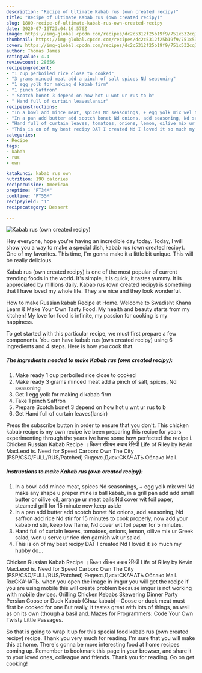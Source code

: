 ```yaml
---
description: "Recipe of Ultimate Kabab rus (own created recipy)"
title: "Recipe of Ultimate Kabab rus (own created recipy)"
slug: 1809-recipe-of-ultimate-kabab-rus-own-created-recipy
date: 2020-07-16T23:04:16.576Z
image: https://img-global.cpcdn.com/recipes/dc2c5312f25b19f9/751x532cq70/kabab-rus-own-created-recipy-recipe-main-photo.jpg
thumbnail: https://img-global.cpcdn.com/recipes/dc2c5312f25b19f9/751x532cq70/kabab-rus-own-created-recipy-recipe-main-photo.jpg
cover: https://img-global.cpcdn.com/recipes/dc2c5312f25b19f9/751x532cq70/kabab-rus-own-created-recipy-recipe-main-photo.jpg
author: Thomas James
ratingvalue: 4.4
reviewcount: 28656
recipeingredient:
- "1 cup perboiled rice close to cooked"
- "3 grams minced meat add a pinch of salt spices Nd seasoning"
- "1 egg yolk for making d kabab firm"
- "1 pinch Saffron"
- " Scotch bonet 3 depend on how hot u wnt ur rus to b"
- " Hand full of curtain leaveslansir"
recipeinstructions:
- "In a bowl add mince meat, spices Nd seasonings, + egg yolk mix wel Nd make any shape u preper mine is ball kabab, in a grill pan add add small butter or oilive oil, arrange ur meat balls Nd cover wit foil paper, steamed grill for 15 minute new keep aside"
- "In a pan add butter add scotch bonet Nd onions, add seasoning, Nd saffron add rice Nd stir for 15 minutes to cook properly, now add your kabab nd stir, keep low flame, Nd cover wit foil paper for 5 minutes."
- "Hand full of curtain leaves, tomatoes, onions, lemon, oilive mix ur Greek salad, wen u serve ur rice den garnish wit ur salad."
- "This is on of my best recipy DAT I created Nd I loved it so much my hubby do..."
categories:
- Recipe
tags:
- kabab
- rus
- own

katakunci: kabab rus own 
nutrition: 190 calories
recipecuisine: American
preptime: "PT34M"
cooktime: "PT55M"
recipeyield: "1"
recipecategory: Dessert

---
```



![Kabab rus (own created recipy)](https://img-global.cpcdn.com/recipes/dc2c5312f25b19f9/751x532cq70/kabab-rus-own-created-recipy-recipe-main-photo.jpg)

Hey everyone, hope you're having an incredible day today. Today, I will show you a way to make a special dish, kabab rus (own created recipy). One of my favorites. This time, I'm gonna make it a little bit unique. This will be really delicious.

Kabab rus (own created recipy) is one of the most popular of current trending foods in the world. It's simple, it is quick, it tastes yummy. It is appreciated by millions daily. Kabab rus (own created recipy) is something that I have loved my whole life. They are nice and they look wonderful.

How to make Russian kabab Recipe at Home. Welcome to Swadisht Khana Learn &amp; Make Your Own Tasty Food. My health and beauty starts from my kitchen! My love for food is infinite, my passion for cooking is my happiness.


To get started with this particular recipe, we must first prepare a few components. You can have kabab rus (own created recipy) using 6 ingredients and 4 steps. Here is how you cook that.

<!--inarticleads1-->

##### The ingredients needed to make Kabab rus (own created recipy):

1. Make ready 1 cup perboiled rice close to cooked
1. Make ready 3 grams minced meat add a pinch of salt, spices, Nd seasoning
1. Get 1 egg yolk for making d kabab firm
1. Take 1 pinch Saffron
1. Prepare  Scotch bonet 3 depend on how hot u wnt ur rus to b
1. Get  Hand full of curtain leaves(lansir)


Press the subscribe button in order to ensure that you don&#39;t. This chicken kabab recipe is my own recipe ive been preparing this recipe for years experimenting through the years ive have some how perfected the recipe i. Chicken Russian Kabab Recipe । चिकन रशियन कबाब रेसिपी Life of Riley by Kevin MacLeod is. Need for Speed Carbon: Own The City (PSP/CSO/FULL/RUS/Patched) Яндекс.Диск:СКАЧАТЬ Облако Mail. 

<!--inarticleads2-->

##### Instructions to make Kabab rus (own created recipy):

1. In a bowl add mince meat, spices Nd seasonings, + egg yolk mix wel Nd make any shape u preper mine is ball kabab, in a grill pan add add small butter or oilive oil, arrange ur meat balls Nd cover wit foil paper, steamed grill for 15 minute new keep aside
1. In a pan add butter add scotch bonet Nd onions, add seasoning, Nd saffron add rice Nd stir for 15 minutes to cook properly, now add your kabab nd stir, keep low flame, Nd cover wit foil paper for 5 minutes.
1. Hand full of curtain leaves, tomatoes, onions, lemon, oilive mix ur Greek salad, wen u serve ur rice den garnish wit ur salad.
1. This is on of my best recipy DAT I created Nd I loved it so much my hubby do...


Chicken Russian Kabab Recipe । चिकन रशियन कबाब रेसिपी Life of Riley by Kevin MacLeod is. Need for Speed Carbon: Own The City (PSP/CSO/FULL/RUS/Patched) Яндекс.Диск:СКАЧАТЬ Облако Mail. Ru:СКАЧАТЬ. when you open the image in imgur you will get the recipe if you are using mobile this will create problem because imgur is not working with mobile devices. Grilling Chicken Kebabs Skewering Dinner Party Persian Goose or Duck Kabab (Ghaz kabab)—Goose or duck meat must first be cooked for one But really, it tastes great with lots of things, as well as on its own (though a basil and. Mazes for Programmers: Code Your Own Twisty Little Passages. 

So that is going to wrap it up for this special food kabab rus (own created recipy) recipe. Thank you very much for reading. I'm sure that you will make this at home. There's gonna be more interesting food at home recipes coming up. Remember to bookmark this page in your browser, and share it to your loved ones, colleague and friends. Thank you for reading. Go on get cooking!
